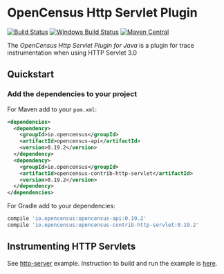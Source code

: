 # OpenCensus Http Servlet Plugin
[![Build Status][travis-image]][travis-url]
[![Windows Build Status][appveyor-image]][appveyor-url]
[![Maven Central][maven-image]][maven-url]

The *OpenCensus Http Servlet Plugin for Java* is a plugin for trace instrumentation when using HTTP Servlet 3.0

## Quickstart

### Add the dependencies to your project

For Maven add to your `pom.xml`:
```xml
<dependencies>
  <dependency>
    <groupId>io.opencensus</groupId>
    <artifactId>opencensus-api</artifactId>
    <version>0.19.2</version>
  </dependency>
  <dependency>
    <groupId>io.opencensus</groupId>
    <artifactId>opencensus-contrib-http-servlet</artifactId>
    <version>0.19.2</version>
  </dependency>
</dependencies>
```

For Gradle add to your dependencies:
```groovy
compile 'io.opencensus:opencensus-api:0.19.2'
compile 'io.opencensus:opencensus-contrib-http-servlet:0.19.2'
```

## Instrumenting HTTP Servlets

See [http-server][httpservlet-code] example. Instruction to build and run the example is [here][httpservlet-run].

[travis-image]: https://travis-ci.org/census-instrumentation/opencensus-java.svg?branch=master
[travis-url]: https://travis-ci.org/census-instrumentation/opencensus-java
[appveyor-image]: https://ci.appveyor.com/api/projects/status/hxthmpkxar4jq4be/branch/master?svg=true
[appveyor-url]: https://ci.appveyor.com/project/opencensusjavateam/opencensus-java/branch/master
[maven-image]: https://maven-badges.herokuapp.com/maven-central/io.opencensus/opencensus-contrib-http-servlet/badge.svg
[maven-url]: https://maven-badges.herokuapp.com/maven-central/io.opencensus/opencensus-contrib-http-servlet
[httpservlet-run]: https://github.com/census-instrumentation/opencensus-java/tree/master/examples#to-run-http-server-and-client
[httpservlet-code]: https://github.com/census-instrumentation/opencensus-java/blob/master/examples/src/main/java/io/opencensus/examples/http/jetty/server/HelloWorldServer.java
